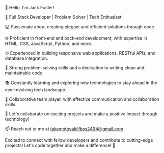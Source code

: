 👋 Hello, I'm Jack Foster!

🚀 Full Stack Developer | Problem Solver | Tech Enthusiast

💻 Passionate about creating elegant and efficient solutions through code.

🌐 Proficient in front-end and back-end development, with expertise in HTML, CSS, JavaScript, Python, and more.

⚙️ Experienced in building responsive web applications, RESTful APIs, and database integration.

🔧 Strong problem-solving skills and a dedication to writing clean and maintainable code.

📚 Constantly learning and exploring new technologies to stay ahead in the ever-evolving tech landscape.

🤝 Collaborative team player, with effective communication and collaboration skills.

🌟 Let's collaborate on exciting projects and make a positive impact through technology!

📫 Reach out to me at takemotovakilfbos2494@gmail.com

Excited to connect with fellow developers and contribute to cutting-edge projects! Let's code together and make a difference! 🚀
